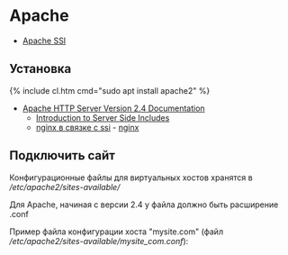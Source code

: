 # Apache

- [Apache SSI](ssi)

## Установка

{% include cl.htm cmd="sudo apt install apache2" %}

* [Apache HTTP Server Version 2.4 Documentation](http://httpd.apache.org/docs/2.4/)
  * [Introduction to Server Side Includes](http://httpd.apache.org/docs/2.4/howto/ssi.html)
  * [nginx в связке с ssi](http://nginx.org/ru/docs/http/ngx_http_ssi_module.html) - [nginx](http://nginx.org/ru/)

## Подключить сайт

Конфигурационные файлы для виртуальных хостов хранятся в _/etc/apache2/sites-available/_

Для Apache, начиная с версии 2.4 у файла должно быть расширение .conf

Пример файла конфигурации хоста "mysite.com" (файл _/etc/apache2/sites-available/mysite_com.conf_):
